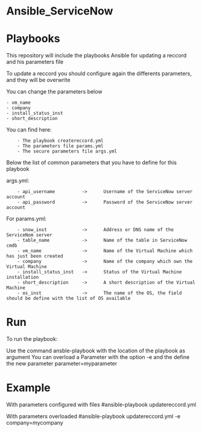 
# Ansible_ServiceNow

# Playbooks

This repository will include the playbooks Ansible for updating a reccord and his parameters file

To update a reccord you should configure again the differents parameters, and they will be overwrite 

You can change the parameters below

	- vm_name
	- company
	- install_status_inst
	- short_description

You can find here:

        - The playbook createreccord.yml
        - The parameters file params.yml
        - The secure parameters file args.yml



Below the list of common parameters that you have to define for this playbook

args.yml:

        - api_username          ->      Username of the ServiceNow server account
        - api_password          ->      Password of the ServiceNow server account

For params.yml:

        - snow_inst             ->      Address or DNS name of the ServiceNom server
        - table_name            ->      Name of the table in ServiceNow cmdb
        - vm_name               ->      Name of the Virtual Machine which has just been created
        - company               ->      Name of the company which own the Virtual Machine
        - install_status_inst   ->      Status of the Virtual Machine installation
        - short_description     ->      A short description of the Virtual Machine
        - os_inst               ->      The name of the OS, the field should be define with the list of OS available

# Run

To run the playbook:

Use the command ansble-playbook with the location of the playbook as argument
You can overload a Parameter with the option -e and the define the new parameter parameter=myparameter

# Example

With parameters configured with files
#ansible-playbook updatereccord.yml 

With parameters overloaded
#ansible-playbook updatereccord.yml -e company=mycompany

